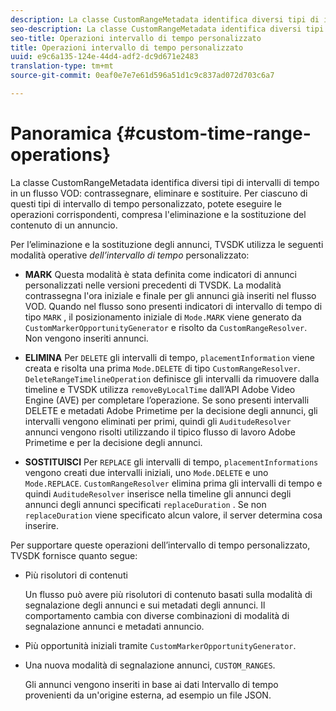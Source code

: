```yaml
---
description: La classe CustomRangeMetadata identifica diversi tipi di intervalli di tempo in un indicatore di flusso VOD, elimina e sostituisce. Per ciascuno di questi tipi di intervallo di tempo personalizzato, potete eseguire le operazioni corrispondenti, compresa l'eliminazione e la sostituzione del contenuto di un annuncio.
seo-description: La classe CustomRangeMetadata identifica diversi tipi di intervalli di tempo in un indicatore di flusso VOD, elimina e sostituisce. Per ciascuno di questi tipi di intervallo di tempo personalizzato, potete eseguire le operazioni corrispondenti, compresa l'eliminazione e la sostituzione del contenuto di un annuncio.
seo-title: Operazioni intervallo di tempo personalizzato
title: Operazioni intervallo di tempo personalizzato
uuid: e9c6a135-124e-44d4-adf2-dc9d671e2483
translation-type: tm+mt
source-git-commit: 0eaf0e7e7e61d596a51d1c9c837ad072d703c6a7

---
```



# Panoramica {#custom-time-range-operations}

La classe CustomRangeMetadata identifica diversi tipi di intervalli di tempo in un flusso VOD: contrassegnare, eliminare e sostituire. Per ciascuno di questi tipi di intervallo di tempo personalizzato, potete eseguire le operazioni corrispondenti, compresa l&#39;eliminazione e la sostituzione del contenuto di un annuncio.

<!--<a id="section_1323C0BAC259424C85A6ACFB48FE77EC"></a>-->

Per l’eliminazione e la sostituzione degli annunci, TVSDK utilizza le seguenti modalità operative *dell’intervallo di tempo* personalizzato:

* **MARK** Questa modalità è stata definita come indicatori di annunci personalizzati nelle versioni precedenti di TVSDK. La modalità contrassegna l&#39;ora iniziale e finale per gli annunci già inseriti nel flusso VOD. Quando nel flusso sono presenti indicatori di intervallo di tempo di tipo `MARK` , il posizionamento iniziale di `Mode.MARK` viene generato da `CustomMarkerOpportunityGenerator` e risolto da `CustomRangeResolver`. Non vengono inseriti annunci.

* **ELIMINA** Per `DELETE` gli intervalli di tempo, `placementInformation` viene creata e risolta una prima `Mode.DELETE` di tipo `CustomRangeResolver`. `DeleteRangeTimelineOperation` definisce gli intervalli da rimuovere dalla timeline e TVSDK utilizza `removeByLocalTime` dall’API Adobe Video Engine (AVE) per completare l’operazione. Se sono presenti intervalli DELETE e metadati Adobe Primetime per la decisione degli annunci, gli intervalli vengono eliminati per primi, quindi gli `AuditudeResolver` annunci vengono risolti utilizzando il tipico flusso di lavoro Adobe Primetime e per la decisione degli annunci.

* **SOSTITUISCI** Per `REPLACE` gli intervalli di tempo, `placementInformations` vengono creati due intervalli iniziali, uno `Mode.DELETE` e uno `Mode.REPLACE`. `CustomRangeResolver` elimina prima gli intervalli di tempo e quindi `AuditudeResolver` inserisce nella timeline gli annunci degli annunci degli annunci specificati `replaceDuration` . Se non `replaceDuration` viene specificato alcun valore, il server determina cosa inserire.

Per supportare queste operazioni dell’intervallo di tempo personalizzato, TVSDK fornisce quanto segue:

* Più risolutori di contenuti

   Un flusso può avere più risolutori di contenuto basati sulla modalità di segnalazione degli annunci e sui metadati degli annunci. Il comportamento cambia con diverse combinazioni di modalità di segnalazione annunci e metadati annuncio.
* Più opportunità iniziali tramite `CustomMarkerOpportunityGenerator`.
* Una nuova modalità di segnalazione annunci, `CUSTOM_RANGES`.

   Gli annunci vengono inseriti in base ai dati Intervallo di tempo provenienti da un&#39;origine esterna, ad esempio un file JSON.

